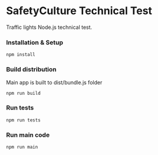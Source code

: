 # SafetyCulture Technical Test

Traffic lights Node.js technical test.

### Installation & Setup
```
npm install
```

### Build distribution
Main app is built to dist/bundle.js folder
```
npm run build
```

### Run tests
```
npm run tests
```

### Run main code
```
npm run main
```
